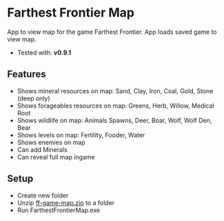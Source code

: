 # Farthest Frontier Map
App to view map for the game Farthest Frontier. App loads saved game to view map.

- Tested with: **v0.9.1**

## Features

- Shows mineral resources on map: Sand, Clay, Iron, Coal, Gold, Stone (deep only)
- Shows forageables resources on map: Greens, Herb, Willow, Medical Root
- Shows wildlife on map: Animals Spawns, Deer, Boar, Wolf, Wolf Den, Bear
- Shows levels on map: Fertility, Fooder, Water
- Shows enemies on map 
- Can add Minerals
- Can reveal full map ingame

## Setup

- Create new folder
- Unzip [ff-game-map.zip](https://github.com/mikh-abc/ff-game-map/releases/latest) to a folder
- Run FarthestFrontierMap.exe

